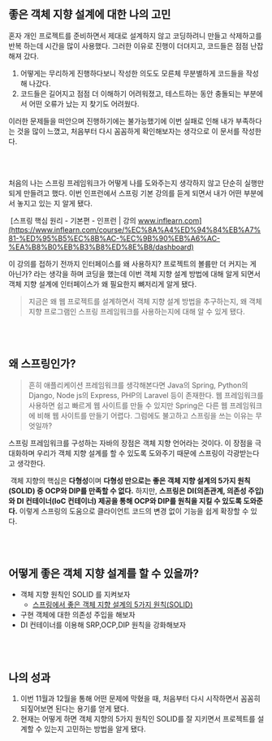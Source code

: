 ## 좋은 객체 지향 설계에 대한 나의 고민


혼자 개인 프로젝트를 준비하면서 제대로 설계하지 않고 코딩하려니 만들고 삭제하고를 반복 하는데 시간을 많이 사용했다. 그러한 이유로 진행이 더뎌지고, 코드들은 점점 난잡해져 갔다. 

1. 어떻게는 무리하게 진행하다보니 작성한 의도도 모른체 무분별하게 코드들을 작성해 나갔다. 
2. 코드들은 길어지고 점점 더 이해하기 어려워졌고, 테스트하는 동안 충돌되는 부분에서 어떤 오류가 났는 지 찾기도 어려웠다. 

이러한 문제들을 떠안으며 진행하기에는 불가능했기에 이번 실패로 인해 내가 부족하다는 것을 많이 느꼈고, 처음부터 다시 꼼꼼하게 확인해보자는 생각으로 이 문서를 작성한다.

<br>
<br>


처음의 나는 스프링 프레임워크가 어떻게 나를 도와주는지 생각하지 않고 단순히 실행만 되게 만들려고 했다. 이번 인프런에서 스프링 기본 강의를 듣게 되면서 내가 어떤 부분에서 놓지고 있는 지 알게 됐다.

​
 [스프링 핵심 원리 - 기본편 - 인프런 | 강의 www.inflearn.com](https://www.inflearn.com/course/%EC%8A%A4%ED%94%84%EB%A7%81-%ED%95%B5%EC%8B%AC-%EC%9B%90%EB%A6%AC-%EA%B8%B0%EB%B3%B8%ED%8E%B8/dashboard)
​

이 강의를 접하기 전까지 인터페이스를 왜 사용하지? 프로젝트의 볼륨만 더 커지는 게 아닌가? 라는 생각을 하며 코딩을  했는데 이번 객체 지향 설계 방법에 대해 알게 되면서 객체 지향 설계에 인터페이스가 왜 필요한지 뼈저리게 알게 됐다.
​​
> 지금은 왜 웹 프로젝트를 설계하면서 객체 지향 설계 방법을 추구하는지, 왜 객체 지향 프로그램인 스프링 프레임워크를 사용하는지에 대해 알 수 있게 됐다.

<br>
<br>

## 왜 스프링인가?
>   흔히 애플리케이션 프레임워크를 생각해본다면 Java의 Spring, Python의 Django, Node js의 Express, PHP의 Laravel 등이 존재한다. 웹 프레임워크를 사용하면 쉽고 빠르게 웹 사이트를 만들 수 있지만 Spring은 다른 웹 프레임워크에 비해 웹 사이트를 만들기 어렵다. 그럼에도 불고하고 스프링을 쓰는 이유는 무엇일까?
​  

스프링 프레임워크를 구성하는 자바의 장점은 객체 지향 언어라는 것이다. 이 장점을 극대화하며 우리가 객체 지향 설계를 할 수 있도록 도와주기 때문에 스프링이 각광받는다고 생각한다.

​
객체 지향의 핵심은 **다형성**이며 **다형성 만으로는 좋은 객체 지향 설계의 5가지 원칙(SOLID) 중 OCP와 DIP를 만족할 수 없다.** 하지만, **스프링은 DI(의존관계, 의존성 주입)와 DI 컨테이너(IoC 컨테이너) 제공을 통해 OCP와 DIP를 원칙을 지킬 수 있도록 도와준다.** 이렇게 스프링의 도움으로 클라이언트 코드의 변경 없이 기능을 쉽게 확장할 수 있다.


<br>
<br>

## 어떻게 좋은 객체 지향 설계를 할 수 있을까? 

- 객체 지향 원칙인 SOLID 를 지켜보자
    -  [스프링에서 좋은 객체 지향 설계의 5가지 원칙(SOLID)](https://github.com/Imaspear/WhatIsSpring/blob/main/2021/12월/12일/스프링에서_좋은_객체_지향_설계의_5가지_원칙(SOLID).md)
- 구현 객체에 대한 의존성 주입을 해보자
- DI 컨테이너를 이용해 SRP,OCP,DIP 원칙을 강화해보자

<br>
<br>

## 나의 성과

1. 이번 11월과 12월을 통해 어떤 문제에 막혔을 때, 처음부터 다시 시작하면서 꼼꼼히 되짚어보면 된다는 용기를 얻게 됐다.
2. 현재는 어떻게 하면 객체 지향의 5가지 원칙인 SOLID를 잘 지키면서 프로젝트를 설계할 수 있는지 고민하는 방법을 알게 됐다.
